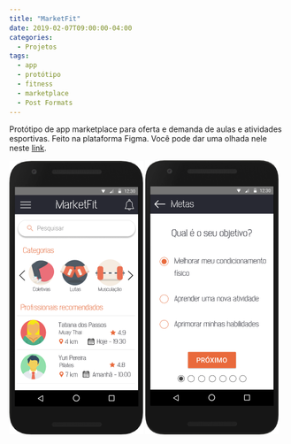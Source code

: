 ```yaml
---
title: "MarketFit"
date: 2019-02-07T09:00:00-04:00
categories:
  - Projetos
tags:
  - app
  - protótipo
  - fitness
  - marketplace
  - Post Formats
---
```


Protótipo de app marketplace para oferta e demanda de aulas e atividades esportivas. Feito na plataforma Figma. Você pode dar uma olhada nele neste [link](https://www.figma.com/proto/f09TVKEFF6BOIJ13cDgz6T/MarketFit?node-id=63%3A246&scaling=scale-down).

![Captura de tela1](/assets/images/marketfit.png)
![Captura de tela2](/assets/images/marketfit2.png)
